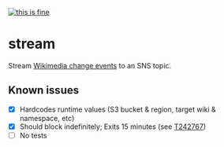 [![this is fine](https://img.shields.io/badge/Dev%20status-Works%20For%20Me-red.svg)](../../docs/Status.md#works-for-me)

# stream

Stream [Wikimedia change events][1] to an SNS topic.

## Known issues

- [x] Hardcodes runtime values (S3 bucket & region, target wiki & namespace, etc)
- [x] Should block indefinitely; Exits 15 minutes (see [T242767][2])
- [ ] No tests

[1]: https://wikitech.wikimedia.org/wiki/Event_Platform/EventStreams
[2]: https://phabricator.wikimedia.org/T242767
